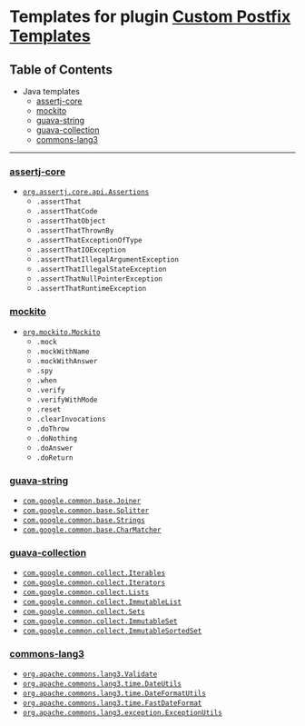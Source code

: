 # Templates for plugin [Custom Postfix Templates](https://plugins.jetbrains.com/plugin/9862-custom-postfix-templates)

## Table of Contents

* Java templates
    * [assertj-core](#assertj-core)
    * [mockito](#mockito)
    * [guava-string](#guava-string)
    * [guava-collection](#guava-collection)
    * [commons-lang3](#commons-lang3)

****

### [assertj-core](http://joel-costigliola.github.io/assertj/)
- [`org.assertj.core.api.Assertions`](templates/assertj-core.postfixTemplates)
    - `.assertThat`
    - `.assertThatCode`
    - `.assertThatObject`
    - `.assertThatThrownBy`
    - `.assertThatExceptionOfType`
    - `.assertThatIOException`
    - `.assertThatIllegalArgumentException`
    - `.assertThatIllegalStateException`
    - `.assertThatNullPointerException`
    - `.assertThatRuntimeException`

### [mockito](https://site.mockito.org/)
- [`org.mockito.Mockito`](templates/mockito.postfixTemplates)
    - `.mock`
    - `.mockWithName`
    - `.mockWithAnswer`
    - `.spy`
    - `.when`
    - `.verify`
    - `.verifyWithMode`
    - `.reset`
    - `.clearInvocations`
    - `.doThrow`
    - `.doNothing`
    - `.doAnswer`
    - `.doReturn`

### [guava-string](https://github.com/google/guava/wiki/StringsExplained)
- [`com.google.common.base.Joiner`](templates/guava-string.postfixTemplates)
- [`com.google.common.base.Splitter`](templates/guava-string.postfixTemplates)
- [`com.google.common.base.Strings`](templates/guava-string.postfixTemplates)
- [`com.google.common.base.CharMatcher`](templates/guava-string.postfixTemplates)

### [guava-collection](https://github.com/google/guava/wiki/CollectionUtilitiesExplained)
- [`com.google.common.collect.Iterables`](templates/guava-collection.postfixTemplates)
- [`com.google.common.collect.Iterators`](templates/guava-collection.postfixTemplates)
- [`com.google.common.collect.Lists`](templates/guava-collection.postfixTemplates)
- [`com.google.common.collect.ImmutableList`](templates/guava-collection.postfixTemplates)
- [`com.google.common.collect.Sets`](templates/guava-collection.postfixTemplates)
- [`com.google.common.collect.ImmutableSet`](templates/guava-collection.postfixTemplates)
- [`com.google.common.collect.ImmutableSortedSet`](templates/guava-collection.postfixTemplates)

### [commons-lang3](https://commons.apache.org/proper/commons-lang/)
- [`org.apache.commons.lang3.Validate`](templates/commons-lang3.postfixTemplates)
- [`org.apache.commons.lang3.time.DateUtils`](templates/commons-lang3.postfixTemplates)
- [`org.apache.commons.lang3.time.DateFormatUtils`](templates/commons-lang3.postfixTemplates)
- [`org.apache.commons.lang3.time.FastDateFormat`](templates/commons-lang3.postfixTemplates)
- [`org.apache.commons.lang3.exception.ExceptionUtils`](templates/commons-lang3.postfixTemplates)